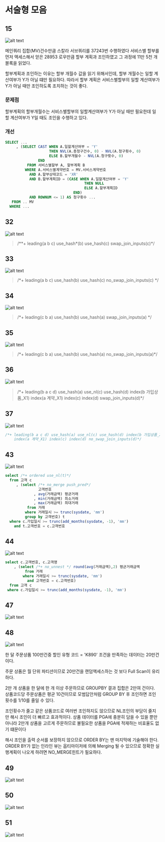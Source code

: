 # 서술형 모음

## 15

![alt text](<서술형 이미지/15.png>)

메인쿼리 집합(MV)건수만큼 스칼라 서브쿼리를 37243번 수행하였다 서비스별 할부를 먼저 액세스해서 얻은 28953 로우만큼 할부 계획과 조인하였고 그 과정에 11만 5천 개 블록을 읽었다.

할부계획과 조인하는 이유는 할부 개월수 값을 읽기 위해서인데, 할부 개월수는 일할 계산여부가 Y가 아닐 떄만 필요하다. 따라서 할부 계획은 서비스별할부의 일할 계산여부가 Y가 아닐 때만 조인하도록 조치하는 것이 좋다.

### 문제점

할부계획의 할부개월수는 서비스별할부의 일할계산여부가 Y가 아닐 때만 필요한데 일할 계산여부가 Y일 때도 조인을 수행하고 있다.

### 개선

```sql
SELECT ...
     , (SELECT CAST WHEN A.일할계산여부 = 'Y'
                    THEN NVL(A.총청구건수, 0) - NVL(A.청구횟수, 0)
                    ELSE B.할부개월수 - NVL(A.청구횟수, 0)
               END
          FROM 서비스별할부 A, 할부계획 B
         WHERE A.서비스별계약번호 = MV.서비스계약번호
           AND A.할부상태코드 = 'XR'
           AND B.할부계획ID = (CASE WHEN A.일할계산여부 = 'Y'
                                    THEN NULL
                                    ELSE A.할부계획ID
                               END)
           AND ROWNUM <= 1) AS 청구횟수 ...
   FROM .. MV
  WHERE ...
```

## 32

![alt text](<서술형 이미지/32.jpeg>)

> /\*\*\+ leading(a b c) use_hash\*(b) use_hash(c) swap_join_inputs(c)\*/

## 33

![alt text](<서술형 이미지/33.jpeg>)

> /\*+ leading(a b c) use_hash(b) use_hash(c) no_swap_join_inputs(c) \*/

## 34

![alt text](<서술형 이미지/34.jpeg>)

> /\*+ leading(c b a) use_hash(b) use_hash(a) swap_join_inputs(a) \*/

## 35

![alt text](<서술형 이미지/35.jpg>)

> /\*+ leading(c b a) use_hash(b) use_hash(a) no_swap_join_inputs(a)\*/

## 36

![alt text](<서술형 이미지/36.jpg>)

> /\*+ leading(b a c d) use_hash(a) use_nl(c) use_hash(d) index(b 가입상품\_X1) index(a 계약\_X1) index(c) index(d) swap_join_inputs(d)\*/

## 37

![alt text](<서술형 이미지/37.jpg>)

```sql
/*+ leading(b a c d) use_hash(a) use_nl(c) use_hash(d) index(b 가입상품_X1)
    index(a 계약_X1) index(c) index(d) no_swap_join_inputs(d)*/
```

## 43

![alt text](<서술형 이미지/43.jpg>)

```sql
select /*+ ordered use_nl(t)*/
  from 고객 c
     , (select /*+ no_merge push_pred*/
               고객번호
             , avg(거래금액) 평균거래
             , min(거래금액) 최소거래
             , max(거래금액) 최대거래
          from 거래
         where 거래일시 >= trunc(sysdate, 'mm')
         group by 고객번호) t
  where c.가입일시 >= trunc(add_months(sysdate, -1), 'mm')
    and t.고객번호 = c.고객번호

```

## 44

![alt text](<서술형 이미지/44.jpg>)

```sql
select c.고객번호, c.고객명
    , (select /*+ no_unnest */ round(avg(거래금액),2) 평균거래금액
         from 거래
        where 거래일시 >= trunc(sysdate, 'mm')
          and 고객번호 = c.고객번호)
  from 고객 c
 where c.가입일시 >= trunc(add_months(sysdate, -1), 'mm')
```

## 47

![alt text](<서술형 이미지/47.jpg>)

## 48

![alt text](<서술형 이미지/48.jpg>)

한 달 주문상품 100만건중 할인 유형 코드 = 'K890' 조건을 만족하는 데이터는 20만건이다.

주문 상품은 월 단위 파티션이므로 20만건을 랜덤액세스하는 것 보다 Full Scan이 유리하다.

2만 개 상품을 한 달에 한 개 이상 주문하므로 GROUPBY 결과 집합은 2만여 건이다. 상품코드당 주문상품은 평균 10건이므로 모범답안처럼 GROUP BY 후 조인하면 조인 횟수를 1/10를 줄일 수 있다.

조인횟수가 줄고 같은 상품코드로 여러번 조인하지도 않으므로 NL조인의 부담이 줄지만 해시 조인이 더 빠르고 효과적이다. 상품 데이터를 PGA에 충분히 담을 수 있을 뿐만 아니라 2만개 상품을 고르게 주문하므로 불필요한 상품을 PGA에 적재하는 비효율도 없기 떄문이다

해시 조인을 출력 순서를 보장하지 않으므로 ORDER BY는 맨 마지막에 기술해야 한다. ORDER BY가 없는 인라인 뷰는 옵티마이저에 의해 Merging 될 수 있으므로 정확한 실행계획이 나오게 하려면 NO_MERGE힌트가 필요하다.

## 49

![alt text](<서술형 이미지/49.jpg>)

## 50

![alt text](<서술형 이미지/50.jpg>)

## 51

![alt text](<서술형 이미지/51.jpg>)

